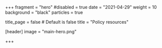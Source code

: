 +++
fragment = "hero"
#disabled = true
date = "2021-04-29"
weight = 10
background = "black"
particles = true

title_page = false # Default is false
title = "Policy resources"

[header]
  image = "main-hero.png"

+++
